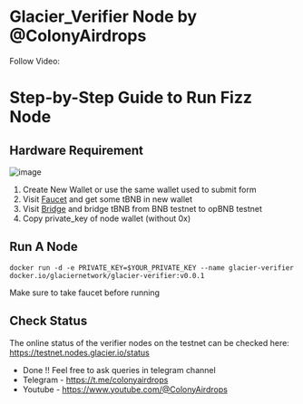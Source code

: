 # Glacier_Verifier Node by @ColonyAirdrops

Follow Video: 

# Step-by-Step Guide to Run Fizz Node

## Hardware Requirement
![image](https://github.com/user-attachments/assets/527a56a4-99a7-48c0-8007-c336e3456db0)

1. Create New Wallet or use the same wallet used to submit form
2. Visit [Faucet](https://www.bnbchain.org/en/testnet-faucet) and get some tBNB in new wallet
3. Visit [Bridge](https://opbnb-testnet-bridge.bnbchain.org/deposit) and bridge tBNB from BNB testnet to opBNB testnet
4. Copy private_key of node wallet (without 0x)

## Run A Node
```console
docker run -d -e PRIVATE_KEY=$YOUR_PRIVATE_KEY --name glacier-verifier docker.io/glaciernetwork/glacier-verifier:v0.0.1
```
Make sure to take faucet before running

## Check Status
The online status of the verifier nodes on the testnet can be checked here: https://testnet.nodes.glacier.io/status

- Done !! Feel free to ask queries in telegram channel
- Telegram - https://t.me/colonyairdrops
- Youtube - https://www.youtube.com/@ColonyAirdrops

